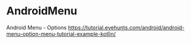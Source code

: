 # AndroidMenu
Android Menu - Options
https://tutorial.eyehunts.com/android/android-menu-option-menu-tutorial-example-kotlin/
